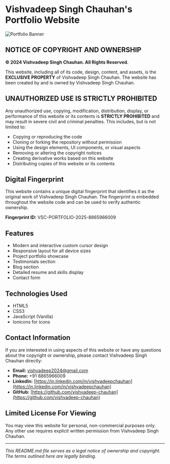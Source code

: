 # Vishvadeep Singh Chauhan's Portfolio Website

![Portfolio Banner](https://i.postimg.cc/JzBWVhW4/my-avatar.png)

## NOTICE OF COPYRIGHT AND OWNERSHIP

**© 2024 Vishvadeep Singh Chauhan. All Rights Reserved.**

This website, including all of its code, design, content, and assets, is the **EXCLUSIVE PROPERTY** of Vishvadeep Singh Chauhan. The website has been created by and is owned by Vishvadeep Singh Chauhan.

## UNAUTHORIZED USE IS STRICTLY PROHIBITED

Any unauthorized use, copying, modification, distribution, display, or performance of this website or its contents is **STRICTLY PROHIBITED** and may result in severe civil and criminal penalties. This includes, but is not limited to:

- Copying or reproducing the code
- Cloning or forking the repository without permission
- Using the design elements, UI components, or visual aspects
- Removing or altering the copyright notices
- Creating derivative works based on this website
- Distributing copies of this website or its contents

## Digital Fingerprint

This website contains a unique digital fingerprint that identifies it as the original work of Vishvadeep Singh Chauhan. The fingerprint is embedded throughout the website code and can be used to verify authentic ownership.

**Fingerprint ID:** VSC-PORTFOLIO-2025-8865966009

## Features

- Modern and interactive custom cursor design
- Responsive layout for all device sizes
- Project portfolio showcase
- Testimonials section
- Blog section
- Detailed resume and skills display
- Contact form

## Technologies Used

- HTML5
- CSS3
- JavaScript (Vanilla)
- Ionicons for icons

## Contact Information

If you are interested in using aspects of this website or have any questions about the copyright or ownership, please contact Vishvadeep Singh Chauhan directly:

- **Email:** vishvadeep2024@gmail.com
- **Phone:** +91 8865966009
- **LinkedIn:** [https://in.linkedin.com/in/vishvadeepchauhan](https://in.linkedin.com/in/vishvadeepchauhan)
- **GitHub:** [https://github.com/vishvadeep-chauhan](https://github.com/vishvadeep-chauhan)

## Limited License For Viewing

You may view this website for personal, non-commercial purposes only. Any other use requires explicit written permission from Vishvadeep Singh Chauhan.

---

*This README.md file serves as a legal notice of ownership and copyright. The terms outlined here are legally binding.*
 
